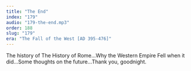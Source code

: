 ```yaml
---
title: "The End"
index: "179"
audio: "179-the-end.mp3"
order: 188
slug: "179"
era: "The Fall of the West [AD 395-476]"
---
```


The history of The History of Rome...Why the Western Empire Fell when it did...Some thoughts on the future...Thank you, goodnight.  


